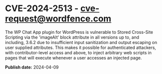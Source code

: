 # CVE-2024-2513 - cve-request@wordfence.com

The WP Chat App plugin for WordPress is vulnerable to Stored Cross-Site Scripting via the 'imageAlt' block attribute in all versions up to, and including, 3.6.2 due to insufficient input sanitization and output escaping on user supplied attributes. This makes it possible for authenticated attackers, with contributor-level access and above, to inject arbitrary web scripts in pages that will execute whenever a user accesses an injected page.

**Publish date:** 2024-04-09
